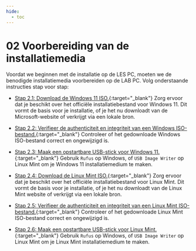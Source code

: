 ```yaml
---
hide:
  - toc
---
```


# 02 Voorbereiding van de installatiemedia
Voordat we beginnen met de installatie op de LES PC, moeten we de benodigde installatiemedia voorbereiden op de LAB PC. Volg onderstaande instructies stap voor stap:

- [Stap 2.1: Download de Windows 11 ISO.](../../howtos/download-windows11-iso/index.md){:target="_blank"} 
Zorg ervoor dat je beschikt over het officiële installatiebestand voor Windows 11. Dit vormt de basis voor je installatie, of je het nu downloadt van de Microsoft-website of verkrijgt via een lokale bron.

- [Stap 2.2: Verifieer de authenticiteit en integriteit van een Windows ISO-bestand.](../../howtos/verifieer-windows11-iso/index.md){:target="_blank"}
Controleer of het gedownloade Windows ISO-bestand correct en ongewijzigd is.
    

- [Stap 2.3: Maak een opstartbare USB-stick voor Windows 11.](../../howtos/maak-opstartbare-usb-stick-windows11/index.md){:target="_blank"}
Gebruik `Rufus` op Windows, of `USB Image Writer` op Linux Mint om je Windows 11 installatiemedium te maken.

- [Stap 2.4: Download de Linux Mint ISO.](../../howtos/download-linuxmint22-iso/index.md){:target="_blank"}
Zorg ervoor dat je beschikt over het officiële installatiebestand voor Linux Mint. Dit vormt de basis voor je installatie, of je het nu downloadt van de Linux Mint website of verkrijgt via een lokale bron.

- [Stap 2.5: Verifieer de authenticiteit en integriteit van een Linux Mint ISO-bestand.](../../howtos/verifieer-linuxmint22-iso/index.md){:target="_blank"}
Controleer of het gedownloade Linux Mint ISO-bestand correct en ongewijzigd is.

- [Stap 2.6: Maak een opstartbare USB-stick voor Linux Mint.](../../howtos/maak-opstartbare-usb-stick-linuxmint22/index.md){:target="_blank"}
Gebruik `Rufus` op Windows, of `USB Image Writer` op Linux Mint om je Linux Mint installatiemedium te maken.